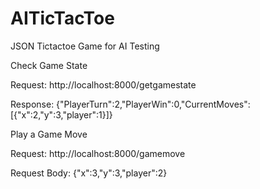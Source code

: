 # AITicTacToe
JSON Tictactoe Game for AI Testing

Check Game State

Request: http://localhost:8000/getgamestate

Response: {"PlayerTurn":2,"PlayerWin":0,"CurrentMoves":[{"x":2,"y":3,"player":1}]}

Play a Game Move

Request: http://localhost:8000/gamemove

Request Body: {"x":3,"y":3,"player":2}
